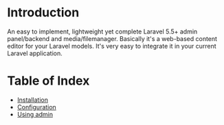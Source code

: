 # Introduction
An easy to implement, lightweight yet complete Laravel 5.5+ admin panel/backend and media/filemanager.
Basically it's a web-based content editor for your Laravel models. It's very easy to integrate it in your current Laravel application.

# Table of Index
* [Installation](install)
* [Configuration](config)
* [Using admin](usage)

